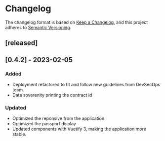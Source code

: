 <!--
 Copyright 2023 BASF SE, BMW AG, Henkel AG & Co. KGaA
 
 Licensed under the Apache License, Version 2.0 (the "License");
 you may not use this file except in compliance with the License.
 You may obtain a copy of the License at
 
     http://www.apache.org/licenses/LICENSE-2.0
 
 Unless required by applicable law or agreed to in writing, software
 distributed under the License is distributed on an "AS IS" BASIS,
 WITHOUT WARRANTIES OR CONDITIONS OF ANY KIND, either express or implied.
 See the License for the specific language governing permissions and
 limitations under the License.
-->

# Changelog

The changelog format is based on [Keep a Changelog](https://keepachangelog.com/en/1.0.0/), and this project adheres to [Semantic Versioning](https://semver.org/spec/v2.0.0.html).

## [released]

## [0.4.2] - 2023-02-05
### Added
- Deployment refactored to fit and follow new guidelines from DevSecOps team.
- Data soverenity printing the contract id

### Updated
- Optimized the reponsive from the application
- Optimized the passport display
- Updated components with Vuetify 3, making the application more stable. 
